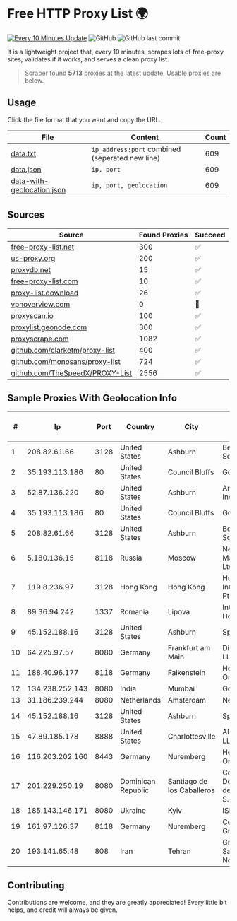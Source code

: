 
# Free HTTP Proxy List 🌍

[![Every 10 Minutes Update](https://github.com/mertguvencli/http-proxy-list/actions/workflows/main.yml/badge.svg?branch=main)](https://github.com/mertguvencli/http-proxy-list/actions/workflows/main.yml)
![GitHub](https://img.shields.io/github/license/mertguvencli/http-proxy-list)
![GitHub last commit](https://img.shields.io/github/last-commit/mertguvencli/http-proxy-list)

It is a lightweight project that, every 10 minutes, scrapes lots of free-proxy sites, validates if it works, and serves a clean proxy list.


> Scraper found **5713** proxies at the latest update. Usable proxies are below.

## Usage

Click the file format that you want and copy the URL.


|File|Content|Count|
|----|-------|-----|
|[data.txt](https://raw.githubusercontent.com/mertguvencli/http-proxy-list/main/proxy-list/data.txt)|`ip_address:port` combined (seperated new line)|609|
|[data.json](https://raw.githubusercontent.com/mertguvencli/http-proxy-list/main/proxy-list/data.json)|`ip, port`|609|
|[data-with-geolocation.json](https://raw.githubusercontent.com/mertguvencli/http-proxy-list/main/proxy-list/data-with-geolocation.json)|`ip, port, geolocation`|609|

## Sources

|Source|Found Proxies|Succeed|
|------|-------------|-------|
|[free-proxy-list.net](https://free-proxy-list.net)|300|✅|
|[us-proxy.org](https://www.us-proxy.org)|200|✅|
|[proxydb.net](http://proxydb.net)|15|✅|
|[free-proxy-list.com](https://free-proxy-list.com/?page=&port=&type%5B%5D=http&type%5B%5D=https&up_time=0&search=Search)|10|✅|
|[proxy-list.download](https://www.proxy-list.download/HTTP)|26|✅|
|[vpnoverview.com](https://vpnoverview.com/privacy/anonymous-browsing/free-proxy-servers)|0|🚫|
|[proxyscan.io](https://www.proxyscan.io)|100|✅|
|[proxylist.geonode.com](https://proxylist.geonode.com/api/proxy-list?limit=300&page=1&sort_by=lastChecked&sort_type=desc&protocols=http,https)|300|✅|
|[proxyscrape.com](https://api.proxyscrape.com/v2/?request=displayproxies&protocol=http&timeout=10000&country=all&ssl=all&anonymity=all)|1082|✅|
|[github.com/clarketm/proxy-list](https://raw.githubusercontent.com/clarketm/proxy-list/master/proxy-list-raw.txt)|400|✅|
|[github.com/monosans/proxy-list](https://raw.githubusercontent.com/monosans/proxy-list/main/proxies/http.txt)|724|✅|
|[github.com/TheSpeedX/PROXY-List](https://raw.githubusercontent.com/TheSpeedX/PROXY-List/master/http.txt)|2556|✅|


## Sample Proxies With Geolocation Info

|#|Ip|Port|Country|City|Internet Service Provider|
|-|--|----|-------|----|-------------------------|
|1|208.82.61.66|3128|United States|Ashburn|Bernardi Sounds|
|2|35.193.113.186|80|United States|Council Bluffs|Google LLC|
|3|52.87.136.220|80|United States|Ashburn|Amazon.com, Inc.|
|4|35.193.113.186|80|United States|Council Bluffs|Google LLC|
|5|208.82.61.66|3128|United States|Ashburn|Bernardi Sounds|
|6|5.180.136.15|8118|Russia|Moscow|Network Management Ltd|
|7|119.8.236.97|3128|Hong Kong|Hong Kong|Huawei International Pte. Ltd.|
|8|89.36.94.242|1337|Romania|Lipova|Interkvm Host SRL|
|9|45.152.188.16|3128|United States|Ashburn|Sprint|
|10|64.225.97.57|8080|Germany|Frankfurt am Main|DigitalOcean, LLC|
|11|188.40.96.177|8118|Germany|Falkenstein|Hetzner Online GmbH|
|12|134.238.252.143|8080|India|Mumbai|Google LLC|
|13|31.186.239.244|8080|Netherlands|Amsterdam|NetSkope Inc|
|14|45.152.188.16|3128|United States|Ashburn|Sprint|
|15|47.89.185.178|8888|United States|Charlottesville|Alibaba.com LLC|
|16|116.203.202.160|8443|Germany|Nuremberg|Hetzner Online GmbH|
|17|201.229.250.19|8080|Dominican Republic|Santiago de los Caballeros|Compañía Dominicana de Teléfonos S. A.|
|18|185.143.146.171|8080|Ukraine|Kyiv|ISP UTELS|
|19|161.97.126.37|8118|Germany|Nuremberg|Contabo GmbH|
|20|193.141.65.48|808|Iran|Tehran|Green Web Samaneh Novin Co Ltd|



## Contributing

Contributions are welcome, and they are greatly appreciated! Every
little bit helps, and credit will always be given.

